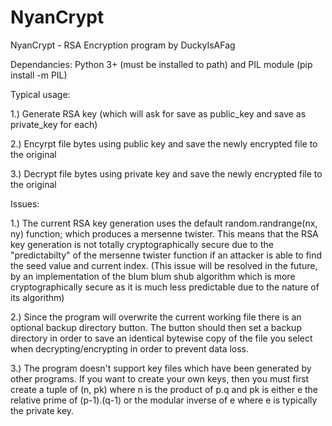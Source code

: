 # NyanCrypt
NyanCrypt - RSA Encryption program by DuckyIsAFag

Dependancies:
  Python 3+ (must be installed to path) and PIL module (pip install -m PIL)

Typical usage:

  1.) Generate RSA key (which will ask for save as public_key and save as private_key for each)
  
  2.) Encyrpt file bytes using public key and save the newly encrypted file to the original
  
  3.) Decrypt file bytes using private key and save the newly encrypted file to the original


Issues:

  1.) The current RSA key generation uses the default random.randrange(nx, ny) function; which produces a mersenne twister. This means that the RSA key generation is not totally cryptographically secure due to the "predictabilty" of the mersenne twister function if an attacker is able to find the seed value and current index. (This issue will be resolved in the future, by an implementation of the blum blum shub algorithm which is more cryptographically secure as it is much less predictable due to the nature of its algorithm)
  
  2.) Since the program will overwrite the current working file there is an optional backup directory button. The button should then set a backup directory in order to save an identical bytewise copy of the file you select when decrypting/encrypting in order to prevent data loss.
  
  3.) The program doesn't support key files which have been generated by other programs. If you want to create your own keys, then you must first create a tuple of (n, pk) where n is the product of p.q and pk is either e the relative prime of (p-1).(q-1) or the modular inverse of e where e is typically the private key.
